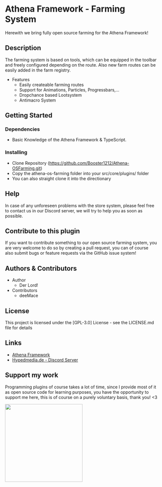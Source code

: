 # Athena Framework - Farming System

Herewith we bring fully open source farming for the Athena Framework!

## Description

The farming system is based on tools, which can be equipped in the toolbar and freely configured depending on the route. Also new farm routes can be easily added in the farm registry.

-   Features
    -   Easily createable farming routes
    -   Support for Animations, Particles, Progressbars,...
    -   Dropchance based Lootsystem
    -   Antimacro System

## Getting Started

### Dependencies

-   Basic Knowledge of the Athena Framework & TypeScript.

### Installing

-   Clone Repository (https://github.com/Booster1212/Athena-OSFarming.git)
-   Copy the athena-os-farming folder into your src/core/plugins/ folder
-   You can also straight clone it into the directionary

## Help

In case of any unforeseen problems with the store system, please feel free to contact us in our Discord server, we will try to help you as soon as possible.

## Contribute to this plugin

If you want to contribute something to our open source farming system, you are very welcome to do so by creating a pull request, you can of course also submit bugs or feature requests via the GitHub issue system!

## Authors & Contributors

-   Author
    -   Der Lord!
-   Contributors
    -   deeMace

## License

This project is licensed under the [GPL-3.0] License - see the LICENSE.md file for details

## Links

-   [Athena Framework](https://athenaframework.com/)
-   [Hypedmedia.de - Discord Server](https://discord.gg/baHqqw7fbS)

## Support my work

Programming plugins of course takes a lot of time, since I provide most of it as open source code for learning purposes, you have the opportunity to support me here, this is of course on a purely voluntary basis, thank you! <3

<p align="left">
 <a href="https://www.paypal.com/donate/?hosted_button_id=V7L7S57VACCQQ">
 <img src="https://raw.githubusercontent.com/andreostrovsky/donate-with-paypal/master/PNG/blue.png" style="width:256px"/>
 </a>
</p>
